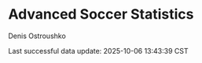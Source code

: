 # Advanced Soccer Statistics
Denis Ostroushko

<!-- gfm -->

Last successful data update: 2025-10-06 13:43:39 CST
